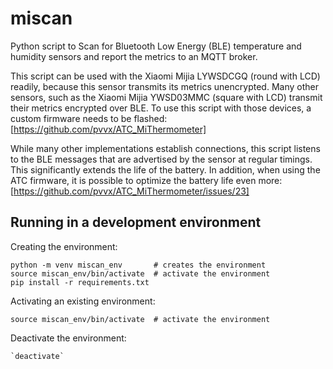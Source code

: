 # miscan

Python script to Scan for Bluetooth Low Energy (BLE) temperature and humidity sensors and report the metrics to an MQTT broker.

This script can be used with the Xiaomi Mijia LYWSDCGQ (round with LCD) readily, because this sensor transmits its metrics unencrypted.
Many other sensors, such as the Xiaomi Mijia YWSD03MMC (square with LCD) transmit their metrics encrypted over BLE. To use this script with those 
devices, a custom firmware needs to be flashed: [https://github.com/pvvx/ATC_MiThermometer]

While many other implementations establish connections, this script listens to the BLE messages that are advertised by the sensor at regular timings. 
This significantly extends the life of the battery. In addition, when using the ATC firmware, it is possible to optimize the battery life even more: 
[https://github.com/pvvx/ATC_MiThermometer/issues/23]


## Running in a development environment

Creating the environment:

```shell
python -m venv miscan_env       # creates the environment
source miscan_env/bin/activate  # activate the environment
pip install -r requirements.txt
```

Activating an existing environment:

```shell
source miscan_env/bin/activate  # activate the environment
```


Deactivate the environment:

```shell
`deactivate`
```